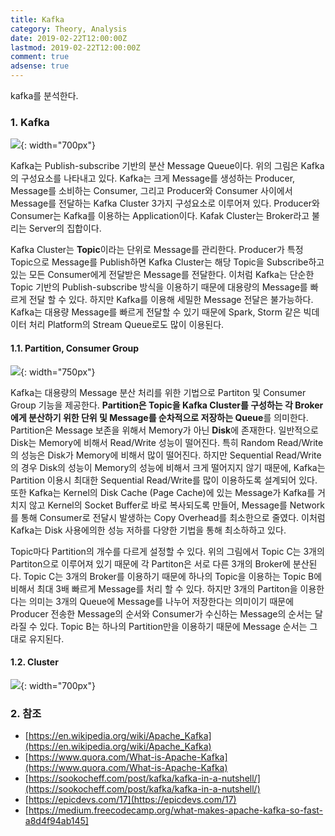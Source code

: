 ```yaml
---
title: Kafka
category: Theory, Analysis
date: 2019-02-22T12:00:00Z
lastmod: 2019-02-22T12:00:00Z
comment: true
adsense: true
---
```


kafka를 분석한다.

### 1. Kafka

![]({{site.baseurl}}/images/theory_analysis/Kafka/Kafka_Architecture.PNG){: width="700px"}

Kafka는 Publish-subscribe 기반의 분산 Message Queue이다. 위의 그림은 Kafka의 구성요소를 나타내고 있다. Kafka는 크게 Message를 생성하는 Producer, Message를 소비하는 Consumer, 그리고 Producer와 Consumer 사이에서 Message를 전달하는 Kafka Cluster 3가지 구성요소로 이루어져 있다. Producer와 Consumer는 Kafka를 이용하는 Application이다. Kafak Cluster는 Broker라고 불리는 Server의 집합이다.

Kafka Cluster는 **Topic**이라는 단위로 Message를 관리한다. Producer가 특정 Topic으로 Message를 Publish하면 Kafka Cluster는 해당 Topic을 Subscribe하고 있는 모든 Consumer에게 전달받은 Message를 전달한다. 이처럼 Kafka는 단순한 Topic 기반의 Publish-subscribe 방식을 이용하기 때문에 대용량의 Message를 빠르게 전달 할 수 있다. 하지만 Kafka를 이용해 세밀한 Message 전달은 불가능하다. Kafka는 대용량 Message를 빠르게 전달할 수 있기 때문에 Spark, Storm 같은 빅데이터 처리 Platform의 Stream Queue로도 많이 이용된다.

#### 1.1. Partition, Consumer Group

![]({{site.baseurl}}/images/theory_analysis/Kafka/Kafka_Partition_Consumer_Group.PNG){: width="750px"}

Kafka는 대용량의 Message 분산 처리를 위한 기법으로 Partiton 및 Consumer Group 기능을 제공한다. **Partition은 Topic을 Kafka Cluster를 구성하는 각 Broker에게 분산하기 위한 단위 및 Message를 순차적으로 저장하는 Queue**를 의미한다. Partition은 Message 보존을 위해서 Memory가 아닌 **Disk**에 존재한다. 일반적으로 Disk는 Memory에 비해서 Read/Write 성능이 떨어진다. 특히 Random Read/Write의 성능은 Disk가 Memory에 비해서 많이 떨어진다. 하지만 Sequential Read/Write의 경우 Disk의 성능이 Memory의 성능에 비해서 크게 떨어지지 않기 때문에, Kafka는 Partition 이용시 최대한 Sequential Read/Write를 많이 이용하도록 설계되어 있다. 또한 Kafka는 Kernel의 Disk Cache (Page Cache)에 있는 Message가 Kafka를 거치지 않고 Kernel의 Socket Buffer로 바로 복사되도록 만들어, Message를 Network를 통해 Consumer로 전달시 발생하는 Copy Overhead를 최소한으로 줄였다. 이처럼 Kafka는 Disk 사용에의한 성능 저하를 다양한 기법을 통해 최소하하고 있다.

Topic마다 Partition의 개수를 다르게 설정할 수 있다. 위의 그림에서 Topic C는 3개의 Partiton으로 이루어져 있기 때문에 각 Partiton은 서로 다른 3개의 Broker에 분산된다. Topic C는 3개의 Broker를 이용하기 때문에 하나의 Topic을 이용하는 Topic B에 비해서 최대 3배 빠르게 Message를 처리 할 수 있다. 하지만 3개의 Partiton을 이용한다는 의미는 3개의 Queue에 Message를 나누어 저장한다는 의미이기 때문에 Producer 전송한 Message의 순서와 Consumer가 수신하는 Message의 순서는 달라질 수 있다. Topic B는 하나의 Partition만을 이용하기 때문에 Message 순서는 그대로 유지된다. 

#### 1.2. Cluster

![]({{site.baseurl}}/images/theory_analysis/Kafka/Kafka_Cluster.PNG){: width="700px"}

### 2. 참조

* [https://en.wikipedia.org/wiki/Apache_Kafka](https://en.wikipedia.org/wiki/Apache_Kafka)
* [https://www.quora.com/What-is-Apache-Kafka](https://www.quora.com/What-is-Apache-Kafka)
* [https://sookocheff.com/post/kafka/kafka-in-a-nutshell/](https://sookocheff.com/post/kafka/kafka-in-a-nutshell/)
* [https://epicdevs.com/17](https://epicdevs.com/17)
* [https://medium.freecodecamp.org/what-makes-apache-kafka-so-fast-a8d4f94ab145]

